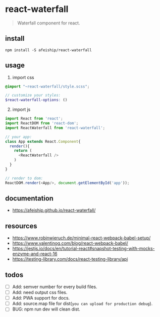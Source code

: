 # react-waterfall
> Waterfall component for react.

## install
```shell
npm install -S afeiship/react-waterfall
```

## usage
1. import css
  ```scss
  @import "~react-waterfall/style.scss";

  // customize your styles:
  $react-waterfall-options: ()
  ```
2. import js
  ```js
  import React from 'react';
  import ReactDOM from 'react-dom';
  import ReactWaterfall from 'react-waterfall';
  
  // your app:
  class App extends React.Component{
    render(){
      return (
        <ReactWaterfall />
      )
    }
  }

  // render to dom:
  ReactDOM.render(<App/>, document.getElementById('app'));
  ```

## documentation
- https://afeiship.github.io/react-waterfall/

## resources
- https://www.robinwieruch.de/minimal-react-webpack-babel-setup/
- https://www.valentinog.com/blog/react-webpack-babel/
- https://jestjs.io/docs/en/tutorial-react#snapshot-testing-with-mocks-enzyme-and-react-16
- https://testing-library.com/docs/react-testing-library/api

## todos
- [ ] Add: semver number for every build files.
- [ ] Add: need output css files.
- [ ] Add: PWA support for docs.
- [ ] Add: source.map file for dist(`you can upload for production debug`).
- [ ] BUG: npm run dev will clean dist.
